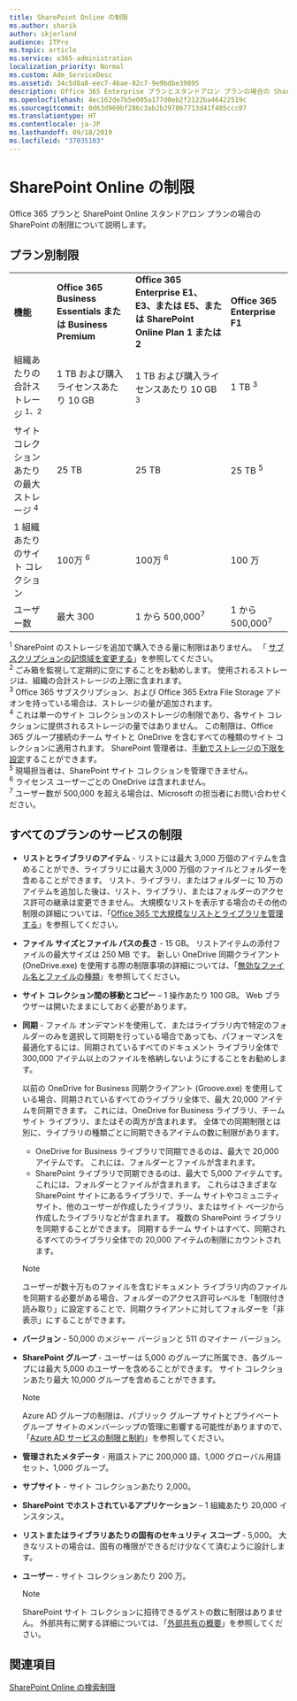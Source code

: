 ```yaml
---
title: SharePoint Online の制限
ms.author: sharik
author: skjerland
audience: ITPro
ms.topic: article
ms.service: o365-administration
localization_priority: Normal
ms.custom: Adm_ServiceDesc
ms.assetid: 34c5d8a8-eec7-46ae-82c7-9e9bdbe39895
description: Office 365 Enterprise プランとスタンドアロン プランの場合の SharePoint Online の制限について説明します。
ms.openlocfilehash: 4ec162de7b5e005a177d0eb2f2122ba46422519c
ms.sourcegitcommit: 0d63d969bf286c3ab2b297867713d41f485ccc07
ms.translationtype: HT
ms.contentlocale: ja-JP
ms.lasthandoff: 09/18/2019
ms.locfileid: "37035103"
---
```

# <a name="sharepoint-online-limits"></a>SharePoint Online の制限 

Office 365 プランと SharePoint Online スタンドアロン プランの場合の SharePoint の制限について説明します。
  
## <a name="limits-by-plan"></a>プラン別制限 

|||||
|:-----|:-----|:-----|:-----|
|**機能** <br/> |**Office 365 Business Essentials または Business Premium** <br/> |**Office 365 Enterprise E1、E3、または E5、または SharePoint Online Plan 1 または 2** <br/> | **Office 365 Enterprise F1** <br/> |
|組織あたりの合計ストレージ <sup>1、2</sup> <br/> |1 TB および購入ライセンスあたり 10 GB  <br/> |1 TB および購入ライセンスあたり 10 GB <sup>3</sup> <br/> |1 TB <sup>3</sup> <br/> |
|サイト コレクションあたりの最大ストレージ <sup>4</sup><br/> |25 TB <br/> |25 TB <br/> |25 TB <sup>5</sup> <br/> |
|1 組織あたりのサイト コレクション  <br/> |100万 <sup>6</sup> <br/> |100万 <sup>6</sup> <br/> |100 万<br/> |
|ユーザー数  <br/> |最大 300  <br/> |1 から 500,000<sup>7</sup> <br/> |1 から 500,000<sup>7</sup> <br/> |
   
<sup>1</sup> SharePoint のストレージを追加で購入できる量に制限はありません。 「 [サブスクリプションの記憶域を変更する](https://docs.microsoft.com/office365/admin/subscriptions-and-billing/add-storage-space)」を参照してください。 
<br/><sup>2</sup> ごみ箱を監視して定期的に空にすることをお勧めします。 使用されるストレージは、組織の合計ストレージの上限に含まれます。 
<br/> <sup>3</sup> Office 365 サブスクリプション、および Office 365 Extra File Storage アドオンを持っている場合は、ストレージの量が追加されます。 
<br/> <sup>4</sup> これは単一のサイト コレクションのストレージの制限であり、各サイト コレクションに提供されるストレージの量ではありません。 この制限は、Office 365 グループ接続のチーム サイトと OneDrive を含むすべての種類のサイト コレクションに適用されます。 SharePoint 管理者は、[手動でストレージの下限を設定](https://docs.microsoft.com/sharepoint/manage-site-collection-storage-limits)することができます。 
<br/> <sup>5</sup> 現場担当者は、SharePoint サイト コレクションを管理できません。 
<br/> <sup>6</sup> ライセンス ユーザーごとの OneDrive は含まれません。 
<br/> <sup>7</sup> ユーザー数が 500,000 を超える場合は、Microsoft の担当者にお問い合わせください。 
  
## <a name="service-limits-for-all-plans"></a>すべてのプランのサービスの制限

- **リストとライブラリのアイテム** - リストには最大 3,000 万個のアイテムを含めることができ、ライブラリには最大 3,000 万個のファイルとフォルダーを含めることができます。 リスト、ライブラリ、またはフォルダーに 10 万のアイテムを追加した後は、リスト、ライブラリ、またはフォルダーのアクセス許可の継承は変更できません。 大規模なリストを表示する場合のその他の制限の詳細については、「[Office 365 で大規模なリストとライブラリを管理する](https://support.office.com/article/b4038448-ec0e-49b7-b853-679d3d8fb784)」を参照してください。 

- **ファイル サイズとファイル パスの長さ** - 15 GB。 リストアイテムの添付ファイルの最大サイズは 250 MB です。 新しい OneDrive 同期クライアント (OneDrive.exe) を使用する際の制限事項の詳細については、「[無効なファイル名とファイルの種類](https://support.office.com/article/64883a5d-228e-48f5-b3d2-eb39e07630fa)」を参照してください。

- **サイト コレクション間の移動とコピー** – 1 操作あたり 100 GB。 Web ブラウザーは開いたままにしておく必要があります。

- **同期** - ファイル オンデマンドを使用して、またはライブラリ内で特定のフォルダーのみを選択して同期を行っている場合であっても、パフォーマンスを最適化するには、同期されているすべてのドキュメント ライブラリ全体で 300,000 アイテム以上のファイルを格納しないようにすることをお勧めします。

    以前の OneDrive for Business 同期クライアント (Groove.exe) を使用している場合、同期されているすべてのライブラリ全体で、最大 20,000 アイテムを同期できます。 これには、OneDrive for Business ライブラリ、チーム サイト ライブラリ、またはその両方が含まれます。 全体での同期制限とは別に、ライブラリの種類ごとに同期できるアイテムの数に制限があります。
    - OneDrive for Business ライブラリで同期できるのは、最大で 20,000 アイテムです。 これには、フォルダーとファイルが含まれます。 
    - SharePoint ライブラリで同期できるのは、最大で 5,000 アイテムです。 これには、フォルダーとファイルが含まれます。 これらはさまざまな SharePoint サイトにあるライブラリで、チーム サイトやコミュニティ サイト、他のユーザーが作成したライブラリ、またはサイト ページから作成したライブラリなどが含まれます。 複数の SharePoint ライブラリを同期することができます。 同期するチーム サイトはすべて、同期されるすべてのライブラリ全体での 20,000 アイテムの制限にカウントされます。

    > [!NOTE]
    > ユーザーが数十万ものファイルを含むドキュメント ライブラリ内のファイルを同期する必要がある場合、フォルダーのアクセス許可レベルを「制限付き読み取り」に設定することで、同期クライアントに対してフォルダーを「非表示」にすることができます。 

- **バージョン** - 50,000 のメジャー バージョンと 511 のマイナー バージョン。

- **SharePoint グループ** - ユーザーは 5,000 のグループに所属でき、各グループには最大 5,000 のユーザーを含めることができます。 サイト コレクションあたり最大 10,000 グループを含めることができます。
    > [!NOTE]
    > Azure AD グループの制限は、パブリック グループ サイトとプライベート グループ サイトのメンバーシップの管理に影響する可能性がありますので、「[Azure AD サービスの制限と制約](https://docs.microsoft.com/azure/active-directory/users-groups-roles/directory-service-limits-restrictions)」を参照してください。 
- **管理されたメタデータ** - 用語ストアに 200,000 語、1,000 グローバル用語セット、1,000 グループ。

- **サブサイト** - サイト コレクションあたり 2,000。

- **SharePoint でホストされているアプリケーション** – 1 組織あたり 20,000 インスタンス。

- **リストまたはライブラリあたりの固有のセキュリティ スコープ** - 5,000。 大きなリストの場合は、固有の権限ができるだけ少なくて済むように設計します。

- **ユーザー** - サイト コレクションあたり 200 万。
    > [!NOTE]
    > SharePoint サイト コレクションに招待できるゲストの数に制限はありません。 外部共有に関する詳細については、「[外部共有の概要](https://docs.microsoft.com/sharepoint/external-sharing-overview)」を参照してください。
## <a name="see-also"></a>関連項目

[SharePoint Online の検索制限](https://docs.microsoft.com/sharepoint/search-limits)
